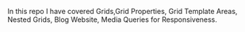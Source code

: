 In this repo I have covered Grids,Grid Properties, Grid Template Areas, Nested Grids, Blog Website, Media Queries for Responsiveness.
